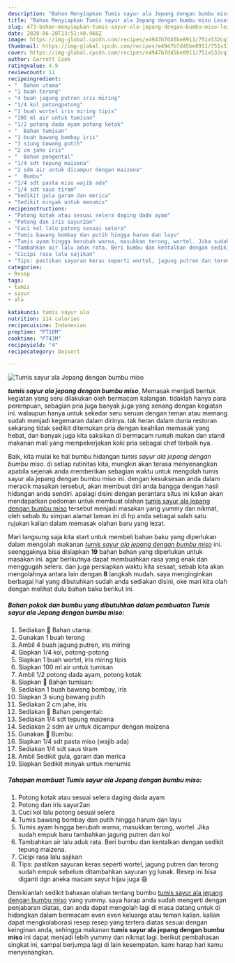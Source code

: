 ```yaml
---
description: "Bahan Menyiapkan Tumis sayur ala Jepang dengan bumbu miso Lezat"
title: "Bahan Menyiapkan Tumis sayur ala Jepang dengan bumbu miso Lezat"
slug: 473-bahan-menyiapkan-tumis-sayur-ala-jepang-dengan-bumbu-miso-lezat
date: 2020-06-28T13:51:40.966Z
image: https://img-global.cpcdn.com/recipes/e4947b7d45be8911/751x532cq70/tumis-sayur-ala-jepang-dengan-bumbu-miso-foto-resep-utama.jpg
thumbnail: https://img-global.cpcdn.com/recipes/e4947b7d45be8911/751x532cq70/tumis-sayur-ala-jepang-dengan-bumbu-miso-foto-resep-utama.jpg
cover: https://img-global.cpcdn.com/recipes/e4947b7d45be8911/751x532cq70/tumis-sayur-ala-jepang-dengan-bumbu-miso-foto-resep-utama.jpg
author: Garrett Cook
ratingvalue: 4.9
reviewcount: 11
recipeingredient:
- "  Bahan utama"
- "1 buah terong"
- "4 buah jagung putren iris miring"
- "1/4 kol potongpotong"
- "1 buah wortel iris miring tipis"
- "100 ml air untuk tumisan"
- "1/2 potong dada ayam potong kotak"
- "  Bahan tumisan"
- "1 buah bawang bombay iris"
- "3 siung bawang putih"
- "2 cm jahe iris"
- "  Bahan pengental"
- "1/4 sdt tepung maizena"
- "2 sdm air untuk dicampur dengan maizena"
- "  Bumbu"
- "1/4 sdt pasta miso wajib ada"
- "1/4 sdt saus tiram"
- "Sedikit gula garam dan merica"
- "Sedikit minyak untuk menumis"
recipeinstructions:
- "Potong kotak atau sesuai selera daging dada ayam"
- "Potong dan iris sayur2an"
- "Cuci kol lalu potong sesuai selera"
- "Tumis bawang bombay dan putih hingga harum dan layu"
- "Tumis ayam hingga berubah warna, masukkan terong, wortel. Jika sudah empuk baru tambahkan jagung putren dan kol"
- "Tambahkan air lalu aduk rata. Beri bumbu dan kentalkan dengan sedikit tepung maizena."
- "Cicipi rasa lalu sajikan"
- "Tips: pastikan sayuran keras seperti wortel, jagung putren dan terong sudah empuk sebelum ditambahkan sayuran yg lunak. Resep ini bisa diganti dgn aneka macam sayur hijau juga 😄"
categories:
- Resep
tags:
- tumis
- sayur
- ala

katakunci: tumis sayur ala 
nutrition: 114 calories
recipecuisine: Indonesian
preptime: "PT16M"
cooktime: "PT43M"
recipeyield: "4"
recipecategory: Dessert

---
```



![Tumis sayur ala Jepang dengan bumbu miso](https://img-global.cpcdn.com/recipes/e4947b7d45be8911/751x532cq70/tumis-sayur-ala-jepang-dengan-bumbu-miso-foto-resep-utama.jpg)

<b><i>tumis sayur ala jepang dengan bumbu miso</i></b>, Memasak menjadi bentuk kegiatan yang seru dilakukan oleh bermacam kalangan. tidaklah hanya para perempuan, sebagian pria juga banyak juga yang senang dengan kegiatan ini. walaupun hanya untuk sekedar seru seruan dengan teman atau memang sudah menjadi kegemaran dalam dirinya. tak heran dalam dunia restoran sekarang tidak sedikit ditemukan pria dengan keahlian memasak yang hebat, dan banyak juga kita saksikan di bermacam rumah makan dan stand makanan mall yang mempekerjakan koki pria sebagai chef terbaik nya.



Baik, kita mulai ke hal bumbu hidangan <i>tumis sayur ala jepang dengan bumbu miso</i>. di setiap rutinitas kita, mungkin akan terasa menyenangkan apabila sejenak anda memberikan sebagian waktu untuk mengolah tumis sayur ala jepang dengan bumbu miso ini. dengan kesuksesan anda dalam meracik masakan tersebut, akan membuat diri anda bangga dengan hasil hidangan anda sendiri. apalagi disini dengan perantara situs ini kalian akan mendapatkan pedoman untuk membuat olahan <u>tumis sayur ala jepang dengan bumbu miso</u> tersebut menjadi masakan yang yummy dan nikmat, oleh sebab itu simpan alamat laman ini di hp anda sebagai salah satu rujukan kalian dalam memasak olahan baru yang lezat.


Mari langsung saja kita start untuk membeli bahan baku yang diperlukan dalam mengolah makanan <u><i>tumis sayur ala jepang dengan bumbu miso</i></u> ini. seenggaknya bisa disiapkan <b>19</b> bahan bahan yang diperlukan untuk masakan ini. agar berikutnya dapat membuahkan rasa yang enak dan menggugah selera. dan juga persiapkan waktu kita sesaat, sebab kita akan mengolahnya antara lain dengan <b>8</b> langkah mudah. saya menginginkan berbagai hal yang dibutuhkan sudah anda sediakan disini, oke mari kita olah dengan melihat dulu bahan baku berikut ini.

<!--inarticleads1-->

##### Bahan pokok dan bumbu yang dibutuhkan dalam pembuatan Tumis sayur ala Jepang dengan bumbu miso:

1. Sediakan  🍆 Bahan utama:
1. Gunakan 1 buah terong
1. Ambil 4 buah jagung putren, iris miring
1. Siapkan 1/4 kol, potong-potong
1. Siapkan 1 buah wortel, iris miring tipis
1. Siapkan 100 ml air untuk tumisan
1. Ambil 1/2 potong dada ayam, potong kotak
1. Siapkan  🍆 Bahan tumisan:
1. Sediakan 1 buah bawang bombay, iris
1. Siapkan 3 siung bawang putih
1. Sediakan 2 cm jahe, iris
1. Sediakan  🍆 Bahan pengental:
1. Sediakan 1/4 sdt tepung maizena
1. Sediakan 2 sdm air untuk dicampur dengan maizena
1. Gunakan  🍆 Bumbu:
1. Siapkan 1/4 sdt pasta miso (wajib ada)
1. Sediakan 1/4 sdt saus tiram
1. Ambil Sedikit gula, garam dan merica
1. Siapkan Sedikit minyak untuk menumis




<!--inarticleads2-->

##### Tahapan membuat Tumis sayur ala Jepang dengan bumbu miso:

1. Potong kotak atau sesuai selera daging dada ayam
1. Potong dan iris sayur2an
1. Cuci kol lalu potong sesuai selera
1. Tumis bawang bombay dan putih hingga harum dan layu
1. Tumis ayam hingga berubah warna, masukkan terong, wortel. Jika sudah empuk baru tambahkan jagung putren dan kol
1. Tambahkan air lalu aduk rata. Beri bumbu dan kentalkan dengan sedikit tepung maizena.
1. Cicipi rasa lalu sajikan
1. Tips: pastikan sayuran keras seperti wortel, jagung putren dan terong sudah empuk sebelum ditambahkan sayuran yg lunak. Resep ini bisa diganti dgn aneka macam sayur hijau juga 😄




Demikianlah sedikit bahasan olahan tentang bumbu <u>tumis sayur ala jepang dengan bumbu miso</u> yang yummy. saya harap anda sudah mengerti dengan penjabaran diatas, dan anda dapat mengolah lagi di masa datang untuk di hidangkan dalam bermacam even even keluarga atau teman kalian. kalian dapat mengkolaborasi resep resep yang tertera diatas sesuai dengan keinginan anda, sehingga makanan <b>tumis sayur ala jepang dengan bumbu miso</b> ini dapat menjadi lebih yummy dan nikmat lagi. berikut pembahasan singkat ini, sampai berjumpa lagi di lain kesempatan. kami harap hari kamu menyenangkan.
